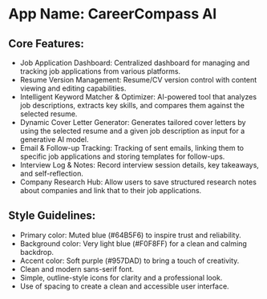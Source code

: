 # **App Name**: CareerCompass AI

## Core Features:

- Job Application Dashboard: Centralized dashboard for managing and tracking job applications from various platforms.
- Resume Version Management: Resume/CV version control with content viewing and editing capabilities.
- Intelligent Keyword Matcher & Optimizer: AI-powered tool that analyzes job descriptions, extracts key skills, and compares them against the selected resume.
- Dynamic Cover Letter Generator: Generates tailored cover letters by using the selected resume and a given job description as input for a generative AI model.
- Email & Follow-up Tracking: Tracking of sent emails, linking them to specific job applications and storing templates for follow-ups.
- Interview Log & Notes: Record interview session details, key takeaways, and self-reflection.
- Company Research Hub: Allow users to save structured research notes about companies and link that to their job applications.

## Style Guidelines:

- Primary color: Muted blue (#64B5F6) to inspire trust and reliability.
- Background color: Very light blue (#F0F8FF) for a clean and calming backdrop.
- Accent color: Soft purple (#957DAD) to bring a touch of creativity.
- Clean and modern sans-serif font.
- Simple, outline-style icons for clarity and a professional look.
- Use of spacing to create a clean and accessible user interface.